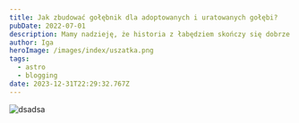 ```yaml
---
title: Jak zbudować gołębnik dla adoptowanych i uratowanych gołębi? 
pubDate: 2022-07-01
description: Mamy nadzieję, że historia z łabędziem skończy się dobrze. Dzięki interwencji pracowników firmy Staco Polska z Niepołomic w zeszłym tygodniu trafił do nas młody osobnik ze złamaną.
author: Iga
heroImage: /images/index/uszatka.png
tags:
  - astro
  - blogging
date: 2023-12-31T22:29:32.767Z
---
```

![dsadsa](/images/posts/red-striped-minimal-modern-winter-christmas-dinner-flyer.png "dasdasd")
